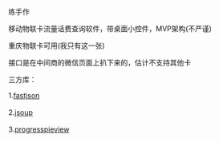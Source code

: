 练手作

移动物联卡流量话费查询软件，带桌面小控件，MVP架构(不严谨)

重庆物联卡可用(我只有这一张)

接口是在中间商的微信页面上扒下来的，估计不支持其他卡

三方库：

1.[fastjson](https://github.com/alibaba/fastjson)<br />  
2.[jsoup](https://github.com/jhy/jsoup)<br />  
3.[progresspieview](https://github.com/FilipPudak/ProgressPieView)<br />
